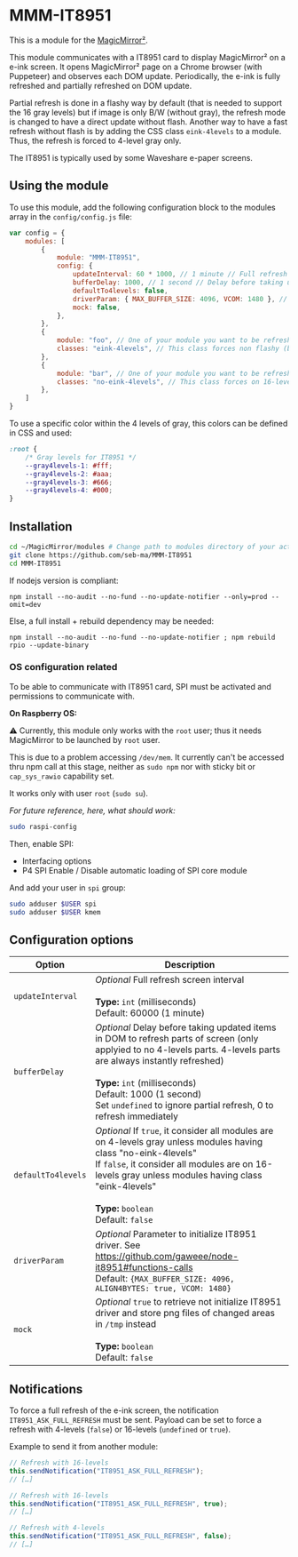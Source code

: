 # MMM-IT8951

This is a module for the [MagicMirror²](https://github.com/MichMich/MagicMirror/).

This module communicates with a IT8951 card to display MagicMirror² on a e-ink screen.
It opens MagicMirror² page on a Chrome browser (with Puppeteer) and observes each DOM update.
Periodically, the e-ink is fully refreshed and partially refreshed on DOM update.

Partial refresh is done in a flashy way by default (that is needed to support the 16 gray levels) but if image is only B/W (without gray), the refresh mode is changed to have a direct update without flash.
Another way to have a fast refresh without flash is by adding the CSS class `eink-4levels` to a module. Thus, the refresh is forced to 4-level gray only.

The IT8951 is typically used by some Waveshare e-paper screens.

## Using the module

To use this module, add the following configuration block to the modules array in the `config/config.js` file:

```js
var config = {
	modules: [
		{
			module: "MMM-IT8951",
			config: {
				updateInterval: 60 * 1000, // 1 minute // Full refresh screen
				bufferDelay: 1000, // 1 second // Delay before taking updated items
				defaultTo4levels: false,
				driverParam: { MAX_BUFFER_SIZE: 4096, VCOM: 1480 }, // see https://github.com/gaweee/node-it8951#functions-calls
				mock: false,
			},
		},
		{
			module: "foo", // One of your module you want to be refreshed in B/W only
			classes: "eink-4levels", // This class forces non flashy (but only on 4-levels gray) update of this module by MMM-IT8951 (only useful if defaultTo4levels == false)
		},
		{
			module: "bar", // One of your module you want to be refreshed in 16-levels of gray
			classes: "no-eink-4levels", // This class forces on 16-levels gray (but flashy) update of this module by MMM-IT8951 (only useful if defaultTo4levels == true)
		},
	]
}
```

To use a specific color within the 4 levels of gray, this colors can be defined in CSS and used:

```css
:root {
	/* Gray levels for IT8951 */
	--gray4levels-1: #fff;
	--gray4levels-2: #aaa;
	--gray4levels-3: #666;
	--gray4levels-4: #000;
}
```

## Installation

```sh
cd ~/MagicMirror/modules # Change path to modules directory of your actual MagiMirror² installation
git clone https://github.com/seb-ma/MMM-IT8951
cd MMM-IT8951
```

If nodejs version is compliant:

```
npm install --no-audit --no-fund --no-update-notifier --only=prod --omit=dev
```

Else, a full install + rebuild dependency may be needed:

```
npm install --no-audit --no-fund --no-update-notifier ; npm rebuild rpio --update-binary
```

### OS configuration related

To be able to communicate with IT8951 card, SPI must be activated and permissions to communicate with.

**On Raspberry OS:**

⚠️ Currently, this module only works with the `root` user; thus it needs MagicMirror to be launched by `root` user.

This is due to a problem accessing `/dev/mem`.
It currently can't be accessed thru npm call at this stage, neither as `sudo npm` nor with sticky bit or `cap_sys_rawio` capability set.

It works only with user `root` (`sudo su`).

*For future reference, here, what should work:*

```sh
sudo raspi-config
```

Then, enable SPI:
- Interfacing options
- P4 SPI Enable / Disable automatic loading of SPI core module

And add your user in `spi` group:

```sh
sudo adduser $USER spi
sudo adduser $USER kmem

```

## Configuration options

| Option			| Description
|------------------ |-------------
| `updateInterval`	| *Optional* Full refresh screen interval<br><br>**Type:** `int` (milliseconds)<br>Default: 60000 (1 minute)
| `bufferDelay`		| *Optional* Delay before taking updated items in DOM to refresh parts of screen (only applyied to no 4-levels parts. 4-levels parts are always instantly refreshed)<br><br>**Type:** `int` (milliseconds)<br>Default: 1000 (1 second)<br>Set `undefined` to ignore partial refresh, 0 to refresh immediately
| `defaultTo4levels`| *Optional* If `true`,  it consider all modules are on 4-levels gray unless modules having class "no-eink-4levels"<br>If `false`,  it consider all modules are on 16-levels gray unless modules having class "eink-4levels"<br><br>**Type:** `boolean`<br>Default: `false`
| `driverParam`		| *Optional* Parameter to initialize IT8951 driver. See https://github.com/gaweee/node-it8951#functions-calls<br>Default: `{MAX_BUFFER_SIZE: 4096, ALIGN4BYTES: true, VCOM: 1480}`
| `mock`			| *Optional* `true` to retrieve not initialize IT8951 driver and store png files of changed areas in `/tmp` instead<br><br>**Type:** `boolean`<br>Default: `false`

## Notifications

To force a full refresh of the e-ink screen, the notification `IT8951_ASK_FULL_REFRESH` must be sent.
Payload can be set to force a refresh with 4-levels (`false`) or 16-levels (`undefined` or `true`).

Example to send it from another module:

```js
// Refresh with 16-levels
this.sendNotification("IT8951_ASK_FULL_REFRESH");
// […]

// Refresh with 16-levels
this.sendNotification("IT8951_ASK_FULL_REFRESH", true);
// […]

// Refresh with 4-levels
this.sendNotification("IT8951_ASK_FULL_REFRESH", false);
// […]
```
